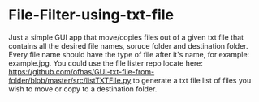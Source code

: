 # File-Filter-using-txt-file

Just a simple GUI app that move/copies files out of a given txt file that contains all the desired file names, soruce folder and destination folder.\
Every file name should have the type of file after it's name, for example: example.jpg.
You could use the file lister repo locate here: https://github.com/ofhas/GUI-txt-file-from-folder/blob/master/src/listTXTFile.py to generate a txt file list of files you wish to move or copy to a destination folder.



